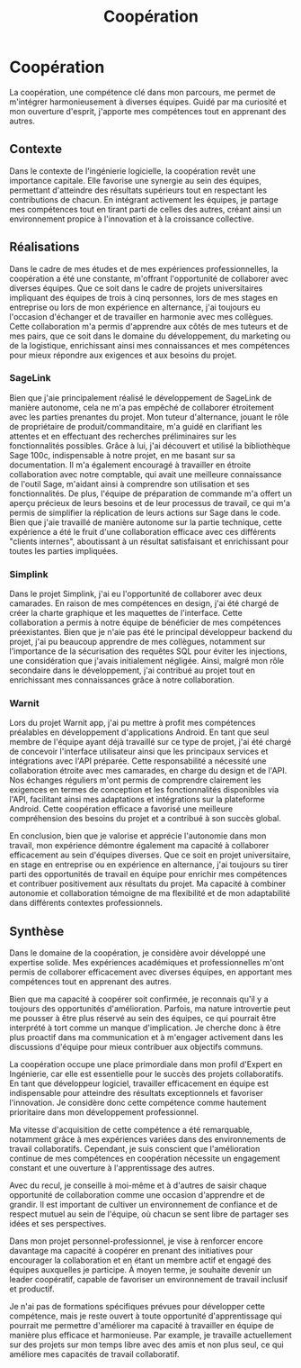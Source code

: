 ﻿---
layout: post
title:  "Coopération"
tags: confirmé
img: "/assets/images/skills/teamwork.webp"
realisations:
  - sagelink
  - simplink
  - warnit
---

# Coopération

<!-- BEGIN_EXCERPT -->
La coopération, une compétence clé dans mon parcours, me permet de m'intégrer harmonieusement à diverses équipes. Guidé par ma curiosité et mon ouverture d'esprit, j'apporte mes compétences tout en apprenant des autres.
<!-- END_EXCERPT -->

## Contexte

Dans le contexte de l'ingénierie logicielle, la coopération revêt une importance capitale. Elle favorise une synergie au sein des équipes, permettant d'atteindre des résultats supérieurs tout en respectant les contributions de chacun. En intégrant activement les équipes, je partage mes compétences tout en tirant parti de celles des autres, créant ainsi un environnement propice à l'innovation et à la croissance collective.

## Réalisations

Dans le cadre de mes études et de mes expériences professionnelles, la coopération a été une constante, m'offrant l'opportunité de collaborer avec diverses équipes. Que ce soit dans le cadre de projets universitaires impliquant des équipes de trois à cinq personnes, lors de mes stages en entreprise ou lors de mon expérience en alternance, j'ai toujours eu l'occasion d'échanger et de travailler en harmonie avec mes collègues. Cette collaboration m'a permis d'apprendre aux côtés de mes tuteurs et de mes pairs, que ce soit dans le domaine du développement, du marketing ou de la logistique, enrichissant ainsi mes connaissances et mes compétences pour mieux répondre aux exigences et aux besoins du projet.

### SageLink

Bien que j'aie principalement réalisé le développement de SageLink de manière autonome, cela ne m'a pas empêché de collaborer étroitement avec les parties prenantes du projet. Mon tuteur d'alternance, jouant le rôle de propriétaire de produit/commanditaire, m'a guidé en clarifiant les attentes et en effectuant des recherches préliminaires sur les fonctionnalités possibles. Grâce à lui, j'ai découvert et utilisé la bibliothèque Sage 100c, indispensable à notre projet, en me basant sur sa documentation. Il m'a également encouragé à travailler en étroite collaboration avec notre comptable, qui avait une meilleure connaissance de l'outil Sage, m'aidant ainsi à comprendre son utilisation et ses fonctionnalités. De plus, l'équipe de préparation de commande m'a offert un aperçu précieux de leurs besoins et de leur processus de travail, ce qui m'a permis de simplifier la réplication de leurs actions sur Sage dans le code. Bien que j'aie travaillé de manière autonome sur la partie technique, cette expérience a été le fruit d'une collaboration efficace avec ces différents "clients internes", aboutissant à un résultat satisfaisant et enrichissant pour toutes les parties impliquées.

### Simplink

Dans le projet Simplink, j'ai eu l'opportunité de collaborer avec deux camarades. En raison de mes compétences en design, j'ai été chargé de créer la charte graphique et les maquettes de l'interface. Cette collaboration a permis à notre équipe de bénéficier de mes compétences préexistantes. Bien que je n'aie pas été le principal développeur backend du projet, j'ai pu beaucoup apprendre de mes collègues, notamment sur l'importance de la sécurisation des requêtes SQL pour éviter les injections, une considération que j'avais initialement négligée. Ainsi, malgré mon rôle secondaire dans le développement, j'ai contribué au projet tout en enrichissant mes connaissances grâce à notre collaboration.

### Warnit

Lors du projet Warnit app, j'ai pu mettre à profit mes compétences préalables en développement d'applications Android. En tant que seul membre de l'équipe ayant déjà travaillé sur ce type de projet, j'ai été chargé de concevoir l'interface utilisateur ainsi que les principaux services et intégrations avec l'API préparée. Cette responsabilité a nécessité une collaboration étroite avec mes camarades, en charge du design et de l'API. Nos échanges réguliers m'ont permis de comprendre clairement les exigences en termes de conception et les fonctionnalités disponibles via l'API, facilitant ainsi mes adaptations et intégrations sur la plateforme Android. Cette coopération efficace a favorisé une meilleure compréhension des besoins du projet et a contribué à son succès global.

En conclusion, bien que je valorise et apprécie l'autonomie dans mon travail, mon expérience démontre également ma capacité à collaborer efficacement au sein d'équipes diverses. Que ce soit en projet universitaire, en stage en entreprise ou en expérience en alternance, j'ai toujours su tirer parti des opportunités de travail en équipe pour enrichir mes compétences et contribuer positivement aux résultats du projet. Ma capacité à combiner autonomie et collaboration témoigne de ma flexibilité et de mon adaptabilité dans différents contextes professionnels.

## Synthèse

Dans le domaine de la coopération, je considère avoir développé une expertise solide. Mes expériences académiques et professionnelles m'ont permis de collaborer efficacement avec diverses équipes, en apportant mes compétences tout en apprenant des autres.

Bien que ma capacité à coopérer soit confirmée, je reconnais qu'il y a toujours des opportunités d'amélioration. Parfois, ma nature introvertie peut me pousser à être plus réservé au sein des équipes, ce qui pourrait être interprété à tort comme un manque d'implication. Je cherche donc à être plus proactif dans ma communication et à m'engager activement dans les discussions d'équipe pour mieux contribuer aux objectifs communs.

La coopération occupe une place primordiale dans mon profil d'Expert en Ingénierie, car elle est essentielle pour le succès des projets collaboratifs. En tant que développeur logiciel, travailler efficacement en équipe est indispensable pour atteindre des résultats exceptionnels et favoriser l'innovation. Je considère donc cette compétence comme hautement prioritaire dans mon développement professionnel.

Ma vitesse d'acquisition de cette compétence a été remarquable, notamment grâce à mes expériences variées dans des environnements de travail collaboratifs. Cependant, je suis conscient que l'amélioration continue de mes compétences en coopération nécessite un engagement constant et une ouverture à l'apprentissage des autres.

Avec du recul, je conseille à moi-même et à d'autres de saisir chaque opportunité de collaboration comme une occasion d'apprendre et de grandir. Il est important de cultiver un environnement de confiance et de respect mutuel au sein de l'équipe, où chacun se sent libre de partager ses idées et ses perspectives.

Dans mon projet personnel-professionnel, je vise à renforcer encore davantage ma capacité à coopérer en prenant des initiatives pour encourager la collaboration et en étant un membre actif et engagé des équipes auxquelles je participe. À moyen terme, je souhaite devenir un leader coopératif, capable de favoriser un environnement de travail inclusif et productif.

Je n'ai pas de formations spécifiques prévues pour développer cette compétence, mais je reste ouvert à toute opportunité d'apprentissage qui pourrait me permettre d'améliorer ma capacité à travailler en équipe de manière plus efficace et harmonieuse. Par example, je travaille actuellement sur des projets sur mon temps libre avec des amis et non plus seul, ce qui améliore mes capacités de travail collaboratif.